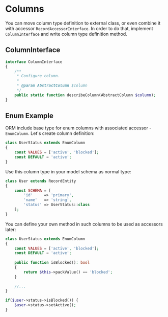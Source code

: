 # Columns
You can move column type definition to external class, or even combine it with accessor `RecordAccessorInterface`. In order to do that, implement `ColumnInterface` and write column type definition method.

## ColumnInterface
```php
interface ColumnInterface
{
    /**
     * Configure column.
     *
     * @param AbstractColumn $column
     */
    public static function describeColumn(AbstractColumn $column);
}
```

## Enum Example
ORM include base type for enum columns with associated accessor - `EnumColumn`. Let's create column definition:

```php
class UserStatus extends EnumColumn
{
    const VALUES = ['active', 'blocked'];  
    const DEFAULT = 'active';
}
```

Use this column type in your model schema as normal type:

```php
class User extends RecordEntity
{
    const SCHEMA = [
        'id'     => 'primary',
        'name'   => 'string',
        'status' => UserStatus::class
    ];
}
```

You can define your own method in such columns to be used as accessors later:

```php
class UserStatus extends EnumColumn
{
    const VALUES = ['active', 'blocked'];  
    const DEFAULT = 'active';
    
    public function isBlocked(): bool
    {
        return $this->packValue() == 'blocked';
    }
    
    //...
}
```

```php
if($user->status->isBlocked()) {
    $user->status->setActive();
}
```